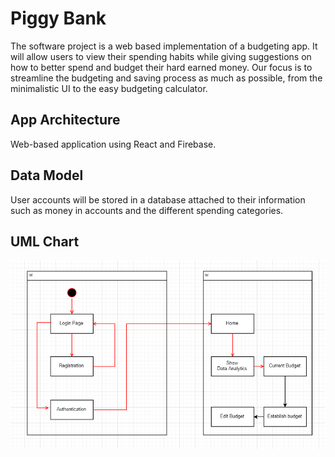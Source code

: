 # Piggy Bank 

The software project is a web based implementation of a budgeting app. It will allow users to view their spending habits while giving suggestions on how to better spend and budget their hard earned money. Our focus is to streamline the budgeting and saving process as much as possible, from the minimalistic UI to the easy budgeting calculator.

## **App Architecture**

Web-based application using React and Firebase.

## **Data Model**

User accounts will be stored in a database attached to their information such as money in accounts and the different spending categories.

## UML Chart

**![](UML.png)**